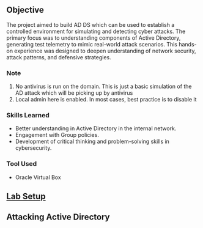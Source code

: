## Objective

The project aimed to build AD DS which can be used to establish a controlled environment for simulating and detecting cyber attacks. The primary focus was to understanding components of Active Directory, generating test telemetry to mimic real-world attack scenarios. This hands-on experience was designed to deepen understanding of network security, attack patterns, and defensive strategies.

### Note
1. No antivirus is run on the domain. This is just a basic simulation of the AD attack which will be picking up by antivirus
2. Local admin here is enabled. In most cases, best practice is to disable it

### Skills Learned

- Better understanding in Active Directory in the internal network.
- Engagement with Group policies.
- Development of critical thinking and problem-solving skills in cybersecurity.

### Tool Used

- Oracle Virtual Box

## <a href='https://github.com/Zylink2/Active-Directory-Server-Deployment/blob/main/Lab_setup.md'>Lab Setup</a>
## Attacking Active Directory
